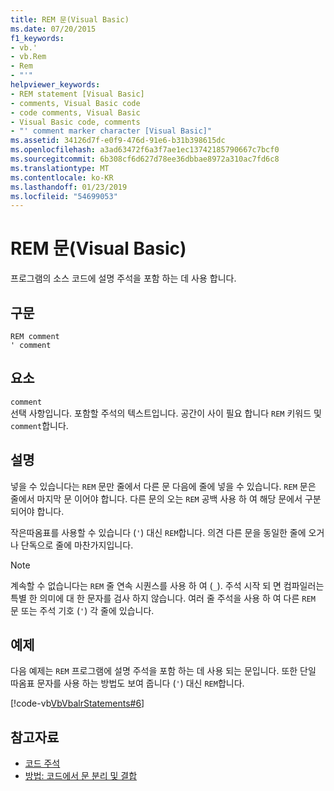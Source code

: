 ```yaml
---
title: REM 문(Visual Basic)
ms.date: 07/20/2015
f1_keywords:
- vb.'
- vb.Rem
- Rem
- "'"
helpviewer_keywords:
- REM statement [Visual Basic]
- comments, Visual Basic code
- code comments, Visual Basic
- Visual Basic code, comments
- "' comment marker character [Visual Basic]"
ms.assetid: 34126d7f-e0f9-476d-91e6-b31b398615dc
ms.openlocfilehash: a3ad63472f6a3f7ae1ec13742185790667c7bcf0
ms.sourcegitcommit: 6b308cf6d627d78ee36dbbae8972a310ac7fd6c8
ms.translationtype: MT
ms.contentlocale: ko-KR
ms.lasthandoff: 01/23/2019
ms.locfileid: "54699053"
---
```

# <a name="rem-statement-visual-basic"></a>REM 문(Visual Basic)
프로그램의 소스 코드에 설명 주석을 포함 하는 데 사용 합니다.  
  
## <a name="syntax"></a>구문  
  
```  
REM comment  
' comment  
```  
  
## <a name="parts"></a>요소  
 `comment`  
 선택 사항입니다. 포함할 주석의 텍스트입니다. 공간이 사이 필요 합니다 `REM` 키워드 및 `comment`합니다.  
  
## <a name="remarks"></a>설명  
 넣을 수 있습니다는 `REM` 문만 줄에서 다른 문 다음에 줄에 넣을 수 있습니다. `REM` 문은 줄에서 마지막 문 이어야 합니다. 다른 문의 오는 `REM` 공백 사용 하 여 해당 문에서 구분 되어야 합니다.  
  
 작은따옴표를 사용할 수 있습니다 (`'`) 대신 `REM`합니다. 의견 다른 문을 동일한 줄에 오거나 단독으로 줄에 마찬가지입니다.  
  
> [!NOTE]
>  계속할 수 없습니다는 `REM` 줄 연속 시퀀스를 사용 하 여 (`_`). 주석 시작 되 면 컴파일러는 특별 한 의미에 대 한 문자를 검사 하지 않습니다. 여러 줄 주석을 사용 하 여 다른 `REM` 문 또는 주석 기호 (`'`) 각 줄에 있습니다.  
  
## <a name="example"></a>예제  
 다음 예제는 `REM` 프로그램에 설명 주석을 포함 하는 데 사용 되는 문입니다. 또한 단일 따옴표 문자를 사용 하는 방법도 보여 줍니다 (`'`) 대신 `REM`합니다.  
  
 [!code-vb[VbVbalrStatements#6](../../../visual-basic/language-reference/error-messages/codesnippet/VisualBasic/rem-statement_1.vb)]  
  
## <a name="see-also"></a>참고자료
- [코드 주석](../../../visual-basic/programming-guide/program-structure/comments-in-code.md)
- [방법: 코드에서 문 분리 및 결합](../../../visual-basic/programming-guide/program-structure/how-to-break-and-combine-statements-in-code.md)
